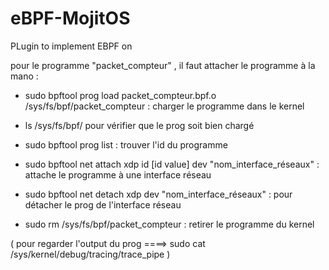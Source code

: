 # eBPF-MojitOS
PLugin to implement EBPF on 


pour le programme "packet_compteur" , il faut attacher le programme à la mano :


-  sudo bpftool prog load packet_compteur.bpf.o /sys/fs/bpf/packet_compteur : charger le programme dans le kernel 

-  ls /sys/fs/bpf/ pour vérifier que le prog soit bien chargé

-  sudo bpftool prog list : trouver l'id du programme

- sudo bpftool net attach xdp id [id value] dev "nom_interface_réseaux" : attache le programme à une interface réseau

- sudo bpftool net detach xdp dev "nom_interface_réseaux" : pour détacher le prog de l'interface réseau 

- sudo rm /sys/fs/bpf/packet_compteur : retirer le programme du kernel 



( pour regarder l'output du prog ====> sudo cat /sys/kernel/debug/tracing/trace_pipe )